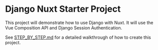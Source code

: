 # Django Nuxt Starter Project

This project will demonstrate how to use Django with Nuxt. It will use the Vue Composition API and Django Session Authentication.

See [STEP_BY_STEP.md](/STEP_BY_STEP.md) for a detailed walkthrough of how to create this project.